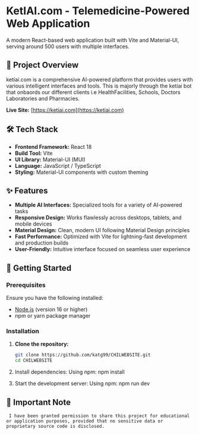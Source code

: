 # KetIAI.com - Telemedicine-Powered Web Application

A modern React-based web application built with Vite and Material-UI, serving around 500 users with multiple interfaces.

## 🚀 Project Overview

ketiai.com is a comprehensive AI-powered platform that provides users with various intelligent interfaces and tools.
This is majorly through the ketiai bot that onbaords our different clients i.e HealthFacilities, Schools, Doctors Laboratories and Pharmacies.

**Live Site:** [https://ketiai.com](https://ketiai.com)

## 🛠️ Tech Stack

- **Frontend Framework:** React 18
- **Build Tool:** Vite
- **UI Library:** Material-UI (MUI)
- **Language:** JavaScript / TypeScript
- **Styling:** Material-UI components with custom theming

## ✨ Features

- **Multiple AI Interfaces:** Specialized tools for a variety of AI-powered tasks
- **Responsive Design:** Works flawlessly across desktops, tablets, and mobile devices
- **Material Design:** Clean, modern UI following Material Design principles
- **Fast Performance:** Optimized with Vite for lightning-fast development and production builds
- **User-Friendly:** Intuitive interface focused on seamless user experience

## 🚀 Getting Started

### Prerequisites

Ensure you have the following installed:

- [Node.js](https://nodejs.org/) (version 16 or higher)
- npm or yarn package manager

### Installation

1. **Clone the repository:**

   ```bash
   git clone https://github.com/katg99/CHILWEBSITE.git
   cd CHILWEBSITE

   ```

2. Install dependencies:
   Using npm:
   npm install

3. Start the development server:
   Using npm:
   npm run dev

## 📢 Important Note

     I have been granted permission to share this project for educational or application purposes, provided that no sensitive data or proprietary source code is disclosed.
